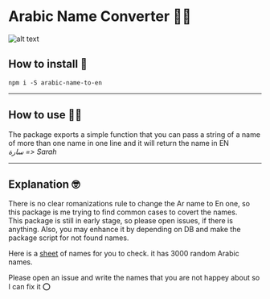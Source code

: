 # Arabic Name Converter 👳‍♂️

![alt text](https://i.ibb.co/ByDkG4P/Kapture-2019-09-09-at-12-10-26.gif)

## How to install 🧐

```
npm i -S arabic-name-to-en
```

---

## How to use 👨‍💻

The package exports a simple function that you can pass a string of a name of more than one name in one line and it will return the name in EN
<br />
_سارة => Sarah_

---

## Explanation 🤓

There is no clear romanizations rule to change the Ar name to En one, so this package is me trying to find common cases to covert the names.
<br />
This package is still in early stage, so please open issues, if there is anything. Also, you may enhance it by depending on DB and make the package script for not found names.

Here is a [sheet](https://docs.google.com/spreadsheets/d/1quclpaw1QH9jR4FHP1zKjEn4frQ_A1wI8TDNMv9z7Gw/edit?usp=sharing) of names for you to check. it has 3000 random Arabic names.

Please open an issue and write the names that you are not happey about so I can fix it ⭕️
